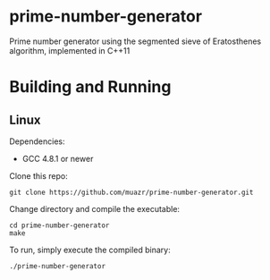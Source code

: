 # prime-number-generator

Prime number generator using the segmented sieve of Eratosthenes algorithm, implemented in C++11

# Building and Running
## Linux
Dependencies:
- GCC 4.8.1 or newer

Clone this repo:
```
git clone https://github.com/muazr/prime-number-generator.git
```

Change directory and compile the executable:
```
cd prime-number-generator
make
```

To run, simply execute the compiled binary:
```
./prime-number-generator
```
